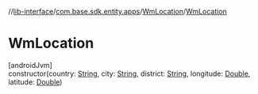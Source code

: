 //[lib-interface](../../../index.md)/[com.base.sdk.entity.apps](../index.md)/[WmLocation](index.md)/[WmLocation](-wm-location.md)

# WmLocation

[androidJvm]\
constructor(country: [String](https://kotlinlang.org/api/latest/jvm/stdlib/kotlin/-string/index.html), city: [String](https://kotlinlang.org/api/latest/jvm/stdlib/kotlin/-string/index.html), district: [String](https://kotlinlang.org/api/latest/jvm/stdlib/kotlin/-string/index.html), longitude: [Double](https://kotlinlang.org/api/latest/jvm/stdlib/kotlin/-double/index.html), latitude: [Double](https://kotlinlang.org/api/latest/jvm/stdlib/kotlin/-double/index.html))

